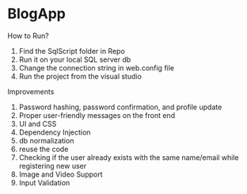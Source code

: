 # BlogApp

How to Run?
1. Find the SqlScript folder in Repo
2. Run it on your local SQL server db
3. Change the connection string in web.config file
4. Run the project from the visual studio


Improvements 
1. Password hashing, password confirmation, and profile update
2. Proper user-friendly messages on the front end
3. UI and CSS
4. Dependency Injection
5. db normalization
6. reuse the code
7. Checking if the user already exists with the same name/email while registering new user
8. Image and Video Support
9. Input Validation
